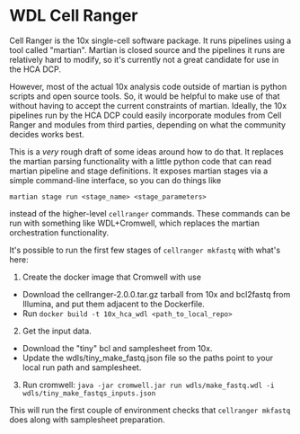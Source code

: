 # WDL Cell Ranger
Cell Ranger is the 10x single-cell software package. It runs pipelines using a tool called "martian". Martian
is closed source and the pipelines it runs are relatively hard to modify, so it's currently not a great
candidate for use in the HCA DCP.

However, most of the actual 10x analysis code outside of martian is python scripts and open source tools. So,
it would be helpful to make use of that without having to accept the current constraints of martian. Ideally,
the 10x pipelines run by the HCA DCP could easily incorporate modules from Cell Ranger and modules from
third parties, depending on what the community decides works best.

This is a _very_ rough draft of some ideas around how to do that. It replaces the martian parsing functionality
with a little python code that can read martian pipeline and stage definitions. It exposes martian stages via
a simple command-line interface, so you can do things like

```
martian stage run <stage_name> <stage_parameters>
```

instead of the higher-level `cellranger` commands. These commands can be run with something like WDL+Cromwell,
which replaces the martian orchestration functionality.

It's possible to run the first few stages of `cellranger mkfastq` with what's here:

1. Create the docker image that Cromwell with use
  * Download the cellranger-2.0.0.tar.gz tarball from 10x and bcl2fastq from Illumina, and put them
     adjacent to the Dockerfile.
  * Run `docker build -t 10x_hca_wdl <path_to_local_repo>` 
2. Get the input data.
  * Download the "tiny" bcl and samplesheet from 10x. 
  * Update the wdls/tiny\_make\_fastq.json file so the paths point to your local run path and samplesheet.
3. Run cromwell: `java -jar cromwell.jar run wdls/make_fastq.wdl -i wdls/tiny_make_fastqs_inputs.json`

This will run the first couple of environment checks that `cellranger mkfastq` does along with samplesheet
preparation.
